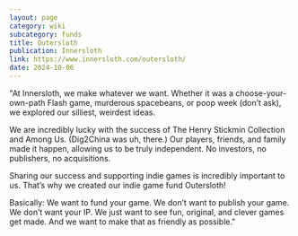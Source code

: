 ```yaml
---
layout: page
category: wiki
subcategory: funds
title: Outersloth
publication: Innersloth
link: https://www.innersloth.com/outersloth/
date: 2024-10-06
---
```


"At Innersloth, we make whatever we want. Whether it was a choose-your-own-path Flash game, murderous spacebeans, or poop week (don’t ask), we explored our silliest, weirdest ideas.

We are incredibly lucky with the success of The Henry Stickmin Collection and Among Us. (Dig2China was uh, there.) Our players, friends, and family made it happen, allowing us to be truly independent. No investors, no publishers, no acquisitions.

Sharing our success and supporting indie games is incredibly important to us. That’s why we created our indie game fund Outersloth!

Basically: We want to fund your game. We don’t want to publish your game. We don’t want your IP. We just want to see fun, original, and clever games get made. And we want to make that as friendly as possible."
